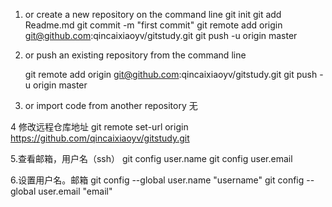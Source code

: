 1. or  create a new repository on the command line
	git init
	git add Readme.md
	git commit -m "first commit"
	git remote add origin git@github.com:qincaixiaoyv/gitstudy.git
	git push -u origin master
2. or push an existing repository from the command line

	git remote add origin git@github.com:qincaixiaoyv/gitstudy.git
	git push -u origin master
3. or import code from another repository
	无

4 修改远程仓库地址
git remote set-url origin https://github.com/qincaixiaoyv/gitstudy.git


5.查看邮箱，用户名（ssh）
git config user.name
git config user.email

6.设置用户名。邮箱
git config --global user.name "username"
git config --global user.email "email"
